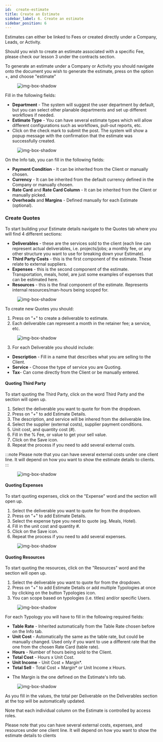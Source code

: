 ```yaml
---
id:  create-estimate
title: Create an Estimate
sidebar_label: 6. Create an estimate
sidebar_position: 6
---
```


Estimates can either be linked to Fees or created directly under a Company, Leads, or Activity.

Should you wish to create an estimate associated with a specific Fee, please check our lesson 3 under the contracts section.

To generate an estimate under a Company or Activity you should navigate onto the document you wish to generate the estimate, press on the option +, and choose "estimate"

<figure>

![img-box-shadow](/img/university/estimates/estimates-lesson1-1.png)
<figcaption></figcaption>
</figure>

Fill in the following fields:

- **Department** - The system will suggest the user department by default, but you can select other planable departments and set up different workflows if needed.
- **Estimate Type** - You can have several estimate types which will allow different configurations such as workflows, pull-out reports, etc.
- Click on the check mark to submit the post. The system will show a popup message with the confirmation that the estimate was successfully created.


<figure>

![img-box-shadow](/img/university/estimates/estimates-lesson1-2.png)
<figcaption></figcaption>
</figure>

On the Info tab, you can fill in the following fields:

- **Payment Condition** - It can be inherited from the Client or manually chosen.
- **Currency** - It can be inherited from the default currency defined in the Company or manually chosen.
- **Rate Card** and **Rate Card Column** - It can be inherited from the Client or manually picked.
- **Overheads** and **Margins** - Defined manually for each Estimate (optional).

### Create Quotes

To start building your Estimate details navigate to the Quotes tab where you will find 4 different sections:

- **Deliverables** - these are the services sold to the client (each line can represent actual deliverables, i.e. projects/jobs; a monthly fee, or any other structure you want to use for breaking down your Estimate).
- **Third Party Costs** - this is the first component of the estimate. These relate to external suppliers.
- **Expenses** - this is the second component of the estimate. Transportation, meals, hotel, are just some examples of expenses that can be estimated here.
- **Resources** - this is the final component of the estimate. Represents internal resources/man-hours being scoped for.

<figure>

![img-box-shadow](/img/university/estimates/estimates-lesson1-3.png)
<figcaption></figcaption>
</figure>

To create new Quotes you should:

1. Press on "+" to create a deliverable to estimate.
2. Each deliverable can represent a month in the retainer fee; a service, etc.

<figure>

![img-box-shadow](/img/university/estimates/estimates-lesson1-4.png)
<figcaption></figcaption>
</figure>

3. For each Deliverable you should include:

- **Description** - Fill in a name that describes what you are selling to the Client.
- **Service** - Choose the type of service you are Quoting.
- **Tax**- Can come directly from the Client or be manually entered.

#### Quoting Third Party

To start quoting the Third Party, click on the word Third Party and the section will open up.

1. Select the deliverable you want to quote for from the dropdown.
2. Press on "+" to add Estimate Details.
3. The description, and service will be inhered from the deliverable line.
4. Select the supplier (external costs), supplier payment conditions.
5. Unit cost, and quantity cost (#).
6. Fill in the % Fee, or value to get your sell value.
7. Click on the Save icon.
8. Repeat the process if you need to add several external costs.

:::note
Please note that you can have several external costs under one client line. It will depend on how you want to show the estimate details to clients.
:::

<figure>

![img-box-shadow](/img/university/estimates/estimates-lesson1-5.png)
<figcaption></figcaption>
</figure>

#### Quoting Expenses

To start quoting expenses, click on the "Expense" word and the section will open up.

1. Select the deliverable you want to quote for from the dropdown.
2. Press on "+" to add Estimate Details.
3. Select the expense type you need to quote (eg. Meals, Hotel).
4. Fill in the unit cost and quantity #.
5. Click on the Save icon.
6. Repeat the process if you need to add several expenses.

<figure>

![img-box-shadow](/img/university/estimates/estimates-lesson1-6.png)
<figcaption></figcaption>
</figure>

#### Quoting Resources 

To start quoting the resources, click on the "Resources" word and the section will open up.

1. Select the deliverable you want to quote for from the dropdown.
2. Press on "+" to add Estimate Details or add multiple Typologies at once by clicking on the button Typologies icon.
3. You can scope based on typologies (i.e. titles) and/or specific Users.


<figure>

![img-box-shadow](/img/university/estimates/estimates-lesson1-7.png)
<figcaption></figcaption>
</figure>

For each Typology you will have to fill in the following required fields:

- **Table Rate** - Inherited automatically from the Table Rate chosen before on the Info tab.
- **Unit Cost** - Automatically the same as the table rate, but could be manually changed. Used only if you want to use a different rate that the one from the chosen Rate Card (table rate).
- **Hours** - Number of hours being sold to the Client.
- **Total Cost** - Hours x Unit Cost.
- **Unit Income** - Unit Cost + Margin*.
- **Total Sell** - Total Cost + Margin* or Unit Income x Hours.

* The Margin is the one defined on the Estimate's Info tab.

<figure>

![img-box-shadow](/img/university/estimates/estimates-lesson1-8.png)
<figcaption></figcaption>
</figure>

As you fill in the values, the total per Deliverable on the Deliverables section at the top will be automatically updated. 

Note that each individual column on the Estimate is controlled by access roles. 

Please note that you can have several external costs, expenses, and resources under one client line. It will depend on how you want to show the estimate details to clients
